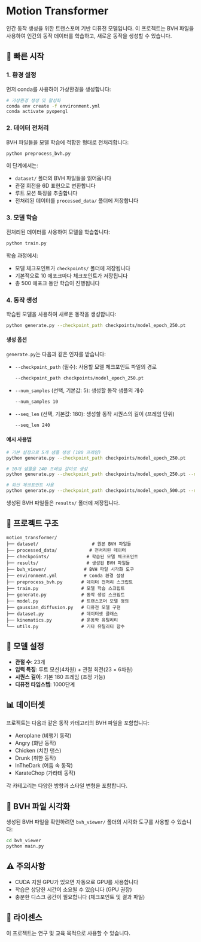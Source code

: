 # Motion Transformer

인간 동작 생성을 위한 트랜스포머 기반 디퓨전 모델입니다. 이 프로젝트는 BVH 파일을 사용하여 인간의 동작 데이터를 학습하고, 새로운 동작을 생성할 수 있습니다.

## 🚀 빠른 시작

### 1. 환경 설정

먼저 conda를 사용하여 가상환경을 생성합니다:

```bash
# 가상환경 생성 및 활성화
conda env create -f environment.yml
conda activate pyopengl
```

### 2. 데이터 전처리

BVH 파일들을 모델 학습에 적합한 형태로 전처리합니다:

```bash
python preprocess_bvh.py
```

이 단계에서는:
- `dataset/` 폴더의 BVH 파일들을 읽어옵니다
- 관절 회전을 6D 표현으로 변환합니다
- 루트 모션 특징을 추출합니다
- 전처리된 데이터를 `processed_data/` 폴더에 저장합니다

### 3. 모델 학습

전처리된 데이터를 사용하여 모델을 학습합니다:

```bash
python train.py
```

학습 과정에서:
- 모델 체크포인트가 `checkpoints/` 폴더에 저장됩니다
- 기본적으로 10 에포크마다 체크포인트가 저장됩니다
- 총 500 에포크 동안 학습이 진행됩니다

### 4. 동작 생성

학습된 모델을 사용하여 새로운 동작을 생성합니다:

```bash
python generate.py --checkpoint_path checkpoints/model_epoch_250.pt
```

#### 생성 옵션

`generate.py`는 다음과 같은 인자를 받습니다:

- `--checkpoint_path` (필수): 사용할 모델 체크포인트 파일의 경로
  ```bash
  --checkpoint_path checkpoints/model_epoch_250.pt
  ```

- `--num_samples` (선택, 기본값: 5): 생성할 동작 샘플의 개수
  ```bash
  --num_samples 10
  ```

- `--seq_len` (선택, 기본값: 180): 생성할 동작 시퀀스의 길이 (프레임 단위)
  ```bash
  --seq_len 240
  ```

#### 예시 사용법

```bash
# 기본 설정으로 5개 샘플 생성 (180 프레임)
python generate.py --checkpoint_path checkpoints/model_epoch_250.pt

# 10개 샘플을 240 프레임 길이로 생성
python generate.py --checkpoint_path checkpoints/model_epoch_250.pt --num_samples 10 --seq_len 240

# 최신 체크포인트 사용
python generate.py --checkpoint_path checkpoints/model_epoch_500.pt --num_samples 3 --seq_len 120
```

생성된 BVH 파일들은 `results/` 폴더에 저장됩니다.

## 📁 프로젝트 구조

```
motion_transformer/
├── dataset/                    # 원본 BVH 파일들
├── processed_data/            # 전처리된 데이터
├── checkpoints/              # 학습된 모델 체크포인트
├── results/                  # 생성된 BVH 파일들
├── bvh_viewer/              # BVH 파일 시각화 도구
├── environment.yml          # Conda 환경 설정
├── preprocess_bvh.py       # 데이터 전처리 스크립트
├── train.py                # 모델 학습 스크립트
├── generate.py             # 동작 생성 스크립트
├── model.py                # 트랜스포머 모델 정의
├── gaussian_diffusion.py   # 디퓨전 모델 구현
├── dataset.py              # 데이터셋 클래스
├── kinematics.py           # 운동학 유틸리티
└── utils.py                # 기타 유틸리티 함수
```

## 🔧 모델 설정

- **관절 수**: 23개
- **입력 특징**: 루트 모션(4차원) + 관절 회전(23 × 6차원)
- **시퀀스 길이**: 기본 180 프레임 (조정 가능)
- **디퓨전 타임스텝**: 1000단계

## 📊 데이터셋

프로젝트는 다음과 같은 동작 카테고리의 BVH 파일을 포함합니다:
- Aeroplane (비행기 동작)
- Angry (화난 동작)
- Chicken (치킨 댄스)
- Drunk (취한 동작)
- InTheDark (어둠 속 동작)
- KarateChop (가라테 동작)

각 카테고리는 다양한 방향과 스타일 변형을 포함합니다.

## 🎯 BVH 파일 시각화

생성된 BVH 파일을 확인하려면 `bvh_viewer/` 폴더의 시각화 도구를 사용할 수 있습니다:

```bash
cd bvh_viewer
python main.py
```

## ⚠️ 주의사항

- CUDA 지원 GPU가 있으면 자동으로 GPU를 사용합니다
- 학습은 상당한 시간이 소요될 수 있습니다 (GPU 권장)
- 충분한 디스크 공간이 필요합니다 (체크포인트 및 결과 파일)

## 📄 라이센스

이 프로젝트는 연구 및 교육 목적으로 사용할 수 있습니다.
